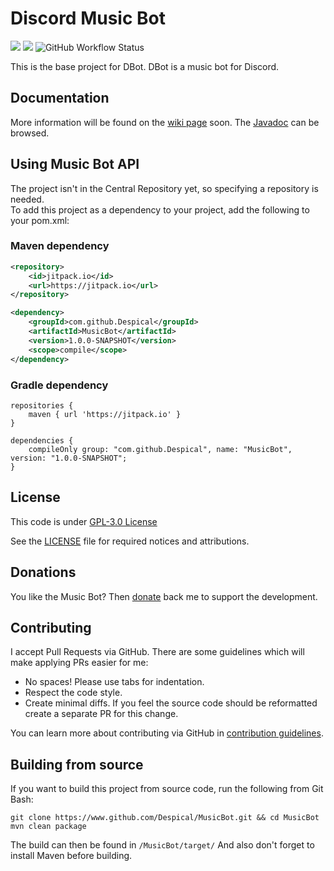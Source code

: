 # Discord Music Bot
[![](https://jitpack.io/v/Despical/MusicBot.svg)](https://jitpack.io/#Despical/MusicBot)
[![](https://img.shields.io/badge/Javadocs-latest-lime.svg)](https://javadoc.jitpack.io/com/github/Despical/MusicBot/latest/javadoc/index.html)
![GitHub Workflow Status](https://img.shields.io/github/workflow/status/Despical/MusicBot/MusicBot%20Build)

This is the base project for DBot. DBot is a music bot for Discord.

## Documentation
More information will be found on the [wiki page](https://github.com/Despical/MusicBot/wiki) soon. 
The [Javadoc](https://javadoc.jitpack.io/com/github/Despical/MusicBot/latest/javadoc/index.html) can be browsed.

## Using Music Bot API
The project isn't in the Central Repository yet, so specifying a repository is needed.<br>
To add this project as a dependency to your project, add the following to your pom.xml:

### Maven dependency

```xml
<repository>
    <id>jitpack.io</id>
    <url>https://jitpack.io</url>
</repository>
```
```xml
<dependency>
    <groupId>com.github.Despical</groupId>
    <artifactId>MusicBot</artifactId>
    <version>1.0.0-SNAPSHOT</version>
    <scope>compile</scope>
</dependency>
```

### Gradle dependency
```
repositories {
    maven { url 'https://jitpack.io' }
}
```
```
dependencies {
    compileOnly group: "com.github.Despical", name: "MusicBot", version: "1.0.0-SNAPSHOT";
}
```

## License
This code is under [GPL-3.0 License](http://www.gnu.org/licenses/gpl-3.0.html)

See the [LICENSE](https://github.com/Despical/MusicBot/blob/master/LICENSE) file for required notices and attributions.

## Donations
You like the Music Bot? Then [donate](https://www.patreon.com/despical) back me to support the development.

## Contributing

I accept Pull Requests via GitHub. There are some guidelines which will make applying PRs easier for me:
+ No spaces! Please use tabs for indentation.
+ Respect the code style.
+ Create minimal diffs. If you feel the source code should be reformatted create a separate PR for this change.

You can learn more about contributing via GitHub in [contribution guidelines](https://github.com/Despical/MusicBot/blob/master/CONTRIBUTING.md).

## Building from source
If you want to build this project from source code, run the following from Git Bash:
```
git clone https://www.github.com/Despical/MusicBot.git && cd MusicBot
mvn clean package
```
The build can then be found in ``/MusicBot/target/``
And also don't forget to install Maven before building.